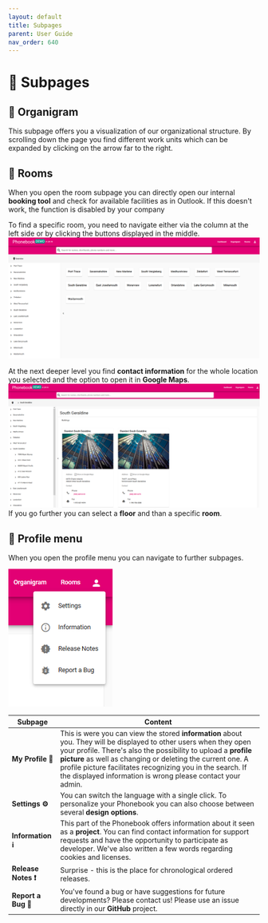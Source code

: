 ```yaml
---
layout: default
title: Subpages
parent: User Guide
nav_order: 640
---
```

# :diamond_shape_with_a_dot_inside: Subpages
## :trident: Organigram 

This subpage offers you a visualization of our organizational structure. By scrolling down the page you find different work units which can be expanded by clicking on the arrow far to the right. 
## :door:  Rooms 
When you open the room subpage you can directly open our internal **booking tool** and check for available facilities as in Outlook. If this doesn't work, the function is disabled by your company

To find a specific room, you need to navigate either via the column at the left side or by clicking the buttons displayed in the middle. 
![screenshot of room subpage ](media/rooms_demo.PNG)

At the next deeper level you find **contact information** for the whole location you selected and the option to open it in **Google Maps**. 
![screenshot of room subpage with selected city ](media/rooms_demo2.PNG)
If you go further you can select a **floor** and than a specific **room**.

## :open_file_folder: Profile menu
When you open the profile menu you can navigate to further subpages. 

![open menu option at the very right, listing subpages "settings", "information", "release notes" and "report a bug"](media/profilemenu_demo.PNG)  

| Subpage                                    | Content                                                                                                                                                                                                                                                                                                                                                                |
| ------------------------------------------ | ---------------------------------------------------------------------------------------------------------------------------------------------------------------------------------------------------------------------------------------------------------------------------------------------------------------------------------------------------------------------- |
| **My Profile :woman:**                     | This is were you can view the stored **information** about you. They will be displayed to other users when they open your profile. There's also the possibility to upload a **profile picture** as well as changing or deleting the current one. A profile picture facilitates recognizing you in the search. If the displayed information is wrong please contact your admin. |
| **Settings :gear:**                        | You can switch the language with a single click. To personalize your Phonebook you can also choose between several **design options**.                                                                                                                                            |
| **Information :information_source:**       | This part of the Phonebook offers information about it seen as a **project**. You can find contact information for support requests and have the opportunity to participate as developer. We've also written a few words regarding cookies and licenses.                                                                                                               |
| **Release Notes :heavy_exclamation_mark:** | Surprise - this is the place for chronological ordered releases.                                                                                                                                                                                                                                                                                                       |
| **Report a Bug :bug:**                     | You've found a bug or have suggestions for future developments? Please contact us! Please use an issue directly in our **GitHub** project.                                                                                                                                                                                                                             |